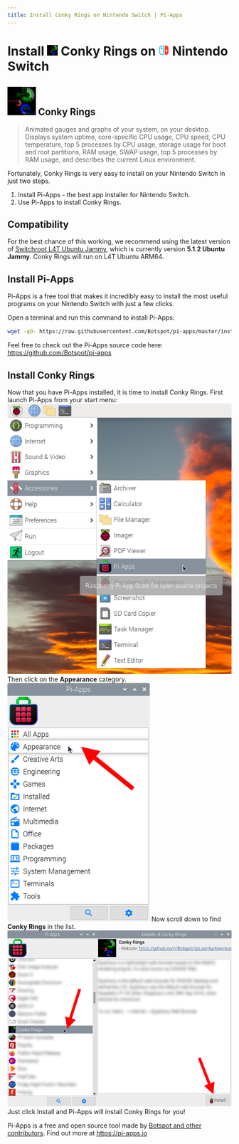 ```yaml
---
title: Install Conky Rings on Nintendo Switch | Pi-Apps
---
```

<div class="simple-install-content content">

# Install <img src="/img/app-icons/Conky Rings/icon-64.png" height=24> Conky Rings on <img src=/img/other-icons/switch-icon.svg height=24> Nintendo Switch

## <img src="/img/app-icons/Conky Rings/icon-64.png"> Conky Rings
> Animated gauges and graphs of your system, on your desktop.
> Displays system uptime, core-specific CPU usage, CPU speed, CPU temperature, top 5 processes by CPU usage, storage usage for boot and root partitions, RAM usage, SWAP usage, top 5 processes by RAM usage, and describes the current Linux environment.

Fortunately, Conky Rings is very easy to install on your Nintendo Switch in just two steps.
1. Install Pi-Apps - the best app installer for Nintendo Switch.
2. Use Pi-Apps to install Conky Rings.
</div>
<div class="simple-install-content content">

## Compatibility
For the best chance of this working, we recommend using the latest version of [Switchroot L4T Ubuntu Jammy](https://wiki.switchroot.org/wiki/linux/l4t-ubuntu-jammy-installation-guide), which is currently version **5.1.2 Ubuntu Jammy**.
Conky Rings will run on L4T Ubuntu ARM64.
</div>
<div class="simple-install-content content">

## Install Pi-Apps

Pi-Apps is a free tool that makes it incredibly easy to install the most useful programs on your Nintendo Switch with just a few clicks.

Open a terminal and run this command to install Pi-Apps:
```bash
wget -qO- https://raw.githubusercontent.com/Botspot/pi-apps/master/install | bash
```
Feel free to check out the Pi-Apps source code here: https://github.com/Botspot/pi-apps
</div>
<div class="simple-install-content content">

## Install Conky Rings

Now that you have Pi-Apps installed, it is time to install Conky Rings.
First launch Pi-Apps from your start menu:
<img src="/img/start-menu.png">
Then click on the <b>Appearance</b> category.
<img src="/img/category-selections/Appearance.png">
Now scroll down to find <b>Conky Rings</b> in the list.
<img src="/img/app-icons/Conky Rings/app-selection.png">
Just click Install and Pi-Apps will install Conky Rings for you!
</div>
<div class="simple-install-content content">

Pi-Apps is a free and open source tool made by [Botspot and other contributors](/about/#contributors). Find out more at https://pi-apps.io
</div>
